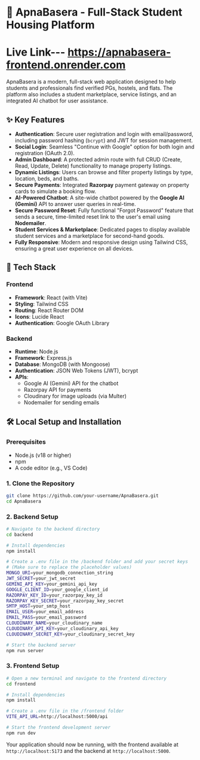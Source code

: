 # 🏡 ApnaBasera - Full-Stack Student Housing Platform
# Live Link--- https://apnabasera-frontend.onrender.com
ApnaBasera is a modern, full-stack web application designed to help students and professionals find verified PGs, hostels, and flats. The platform also includes a student marketplace, service listings, and an integrated AI chatbot for user assistance.

## ✨ Key Features

  * **Authentication**: Secure user registration and login with email/password, including password hashing (`bcrypt`) and JWT for session management.
  * **Social Login**: Seamless "Continue with Google" option for both login and registration (OAuth 2.0).
  * **Admin Dashboard**: A protected admin route with full CRUD (Create, Read, Update, Delete) functionality to manage property listings.
  * **Dynamic Listings**: Users can browse and filter property listings by type, location, beds, and baths.
  * **Secure Payments**: Integrated **Razorpay** payment gateway on property cards to simulate a booking flow.
  * **AI-Powered Chatbot**: A site-wide chatbot powered by the **Google AI (Gemini)** API to answer user queries in real-time.
  * **Secure Password Reset**: Fully functional "Forgot Password" feature that sends a secure, time-limited reset link to the user's email using **Nodemailer**.
  * **Student Services & Marketplace**: Dedicated pages to display available student services and a marketplace for second-hand goods.
  * **Fully Responsive**: Modern and responsive design using Tailwind CSS, ensuring a great user experience on all devices.

## 🚀 Tech Stack

### Frontend

  * **Framework**: React (with Vite)
  * **Styling**: Tailwind CSS
  * **Routing**: React Router DOM
  * **Icons**: Lucide React
  * **Authentication**: Google OAuth Library

### Backend

  * **Runtime**: Node.js
  * **Framework**: Express.js
  * **Database**: MongoDB (with Mongoose)
  * **Authentication**: JSON Web Tokens (JWT), bcrypt
  * **APIs**:
      * Google AI (Gemini) API for the chatbot
      * Razorpay API for payments
      * Cloudinary for image uploads (via Multer)
      * Nodemailer for sending emails

## 🛠️ Local Setup and Installation

### Prerequisites

  * Node.js (v18 or higher)
  * npm
  * A code editor (e.g., VS Code)

### 1\. Clone the Repository

```bash
git clone https://github.com/your-username/ApnaBasera.git
cd ApnaBasera
```

### 2\. Backend Setup

```bash
# Navigate to the backend directory
cd backend

# Install dependencies
npm install

# Create a .env file in the /backend folder and add your secret keys
# (Make sure to replace the placeholder values)
MONGO_URI=your_mongodb_connection_string
JWT_SECRET=your_jwt_secret
GEMINI_API_KEY=your_gemini_api_key
GOOGLE_CLIENT_ID=your_google_client_id
RAZORPAY_KEY_ID=your_razorpay_key_id
RAZORPAY_KEY_SECRET=your_razorpay_key_secret
SMTP_HOST=your_smtp_host
EMAIL_USER=your_email_address
EMAIL_PASS=your_email_password
CLOUDINARY_NAME=your_cloudinary_name
CLOUDINARY_API_KEY=your_cloudinary_api_key
CLOUDINARY_SECRET_KEY=your_cloudinary_secret_key

# Start the backend server
npm run server
```

### 3\. Frontend Setup

```bash
# Open a new terminal and navigate to the frontend directory
cd frontend

# Install dependencies
npm install

# Create a .env file in the /frontend folder
VITE_API_URL=http://localhost:5000/api

# Start the frontend development server
npm run dev
```

Your application should now be running, with the frontend available at `http://localhost:5173` and the backend at `http://localhost:5000`.
